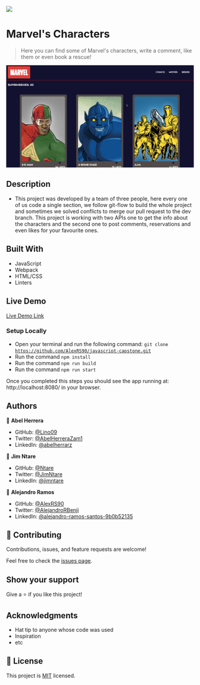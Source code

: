 ![](https://img.shields.io/badge/Microverse-blueviolet)

# Marvel's Characters

> Here you can find some of Marvel's characters, write a comment, like them or even book a rescue!

![screenshot](ssCapstone.png)

## Description

- This project was developed by a team of three people, here every one of us code a single section, we follow git-flow to build the whole project and sometimes we solved conflicts to merge our pull request to the dev branch. This project is working with two APIs one to get the info about the characters and the second one to post comments, reservations and even likes for your favourite ones.


## Built With

- JavaScript
- Webpack
- HTML/CSS
- Linters

## Live Demo

[Live Demo Link](https://livedemo.com)

### Setup Locally
- Open your terminal and run the following command: <code>git clone https://github.com/AlexRS90/javascript-capstone.git</code>
- Run the command <code>npm install</code>
- Run the command <code>npm run build</code>
- Run the command <code>npm run start</code>

Once you completed this steps you should see the app running at: http://localhost:8080/ in your browser.


## Authors

👤 **Abel Herrera**

- GitHub: [@Lino09](https://github.com/Lino09)
- Twitter: [@AbelHerreraZam1](https://twitter.com/AbelHerreraZam1)
- LinkedIn: [@abelherrarz](https://linkedin.com/in/abelherreraz)

👤 **Jim Ntare**

- GitHub: [@Ntare](https://github.com/Ntare)
- Twitter: [@JimNtare](https://twitter.com/JimNtare)
- LinkedIn: [@jimntare](https://www.linkedin.com/in/jimntare/)

👤 **Alejandro Ramos**

- GitHub: [@AlexRS90](https://github.com/AlexRS90)
- Twitter: [@AlejandroRBenji](https://twitter.com/AlejandroRBenji)
- LinkedIn: [@alejandro-ramos-santos-9b0b52135](https://www.linkedin.com/in/alejandro-ramos-santos-9b0b52135/)

## 🤝 Contributing

Contributions, issues, and feature requests are welcome!

Feel free to check the [issues page](https://github.com/AlexRS90/javascript-capstone/issues).

## Show your support

Give a ⭐️ if you like this project!

## Acknowledgments

- Hat tip to anyone whose code was used
- Inspiration
- etc

## 📝 License

This project is [MIT](./MIT.md) licensed.
